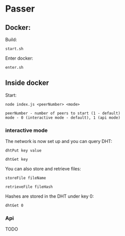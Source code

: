 # Passer

## Docker:

Build:

`start.sh`

Enter docker:

`enter.sh`

## Inside docker

Start:

`node index.js <peerNumber> <mode>`

```
peerNumber - number of peers to start (1 - default)
mode - 0 (interactive mode - default), 1 (api mode)
```

### interactive mode

The network is now set up and you can query DHT:

`dhtPut key value`

`dhtGet key`

You can also store and retrieve files:

`storeFile fileName`

`retrieveFile fileHash`

Hashes are stored in the DHT under key 0:

`dhtGet 0`

### Api

TODO

